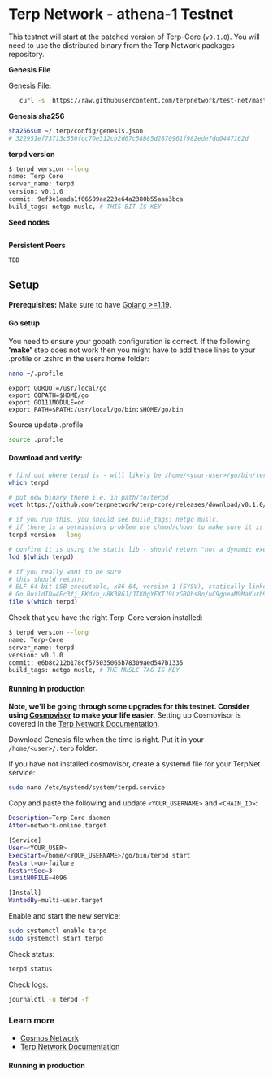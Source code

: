# Terp Network - athena-1 Testnet

This testnet will start at the patched version of Terp-Core (`v0.1.0`). You will need to use the distributed binary from the Terp Network packages repository.

**Genesis File**

[Genesis File](/athena-1/genesis.json):

```bash
   curl -s  https://raw.githubusercontent.com/terpnetwork/test-net/master/athena-1/genesis.json > ~/.terp/config/genesis.json
```

**Genesis sha256**

```bash
sha256sum ~/.terp/config/genesis.json
# 322951ef73713c550fcc70e312cb2d67c58b85d2870961f982ede7dd0447162d
```

**terpd version**

```bash
$ terpd version --long
name: Terp Core
server_name: terpd
version: v0.1.0
commit: 9ef3e1eada1f06509aa223e64a2380b55aaa3bca
build_tags: netgo muslc, # THIS BIT IS KEY
```

**Seed nodes**

```

```

**Persistent Peers**

```
TBD
```

## Setup

**Prerequisites:** Make sure to have [Golang >=1.19](https://golang.org/).

#### Go setup

You need to ensure your gopath configuration is correct. If the following **'make'** step does not work then you might have to add these lines to your .profile or .zshrc in the users home folder:

```sh
nano ~/.profile
```

```
export GOROOT=/usr/local/go
export GOPATH=$HOME/go
export GO111MODULE=on
export PATH=$PATH:/usr/local/go/bin:$HOME/go/bin
```

Source update .profile

```sh
source .profile
```

#### Download and verify:

```sh
# find out where terpd is - will likely be /home/<your-user>/go/bin/terpd
which terpd

# put new binary there i.e. in path/to/terpd
wget https://github.com/terpnetwork/terp-core/releases/download/v0.1.0/terp-core -O /home/<your-user>/go/bin/terpd

# if you run this, you should see build_tags: netgo muslc,
# if there is a permissions problem use chmod/chown to make sure it is executable
terpd version --long

# confirm it is using the static lib - should return "not a dynamic executable"
ldd $(which terpd)

# if you really want to be sure
# this should return:
# ELF 64-bit LSB executable, x86-64, version 1 (SYSV), statically linked, 
# Go BuildID=4Ec3fj_EKdvh_u8K3RGJ/JIKOgYFXTJ9LzGROhs8n/uC9gpeaM9MaYurh9DJiN/YcvB8Jc2ivQM2zUSHMhg, stripped
file $(which terpd)
```

Check that you have the right Terp-Core version installed:

```sh
$ terpd version --long
name: Terp-Core
server_name: terpd
version: v0.1.0
commit: e6b8c212b178cf575035065b78309aed547b1335
build_tags: netgo muslc, # THE MUSLC TAG IS KEY
```


#### Running in production

**Note, we'll be going through some upgrades for this testnet. Consider using [Cosmovisor](https://github.com/cosmos/cosmos-sdk/tree/master/cosmovisor) to make your life easier.** Setting up Cosmovisor is covered in the [Terp Network Documentation]().

Download Genesis file when the time is right. Put it in your `/home/<user>/.terp` folder.

If you have not installed cosmovisor, create a systemd file for your TerpNet service:

```sh
sudo nano /etc/systemd/system/terpd.service
```

Copy and paste the following and update `<YOUR_USERNAME>` and `<CHAIN_ID>`:

```sh
Description=Terp-Core daemon
After=network-online.target

[Service]
User=<YOUR_USER>
ExecStart=/home/<YOUR_USERNAME>/go/bin/terpd start
Restart=on-failure
RestartSec=3
LimitNOFILE=4096

[Install]
WantedBy=multi-user.target
```

Enable and start the new service:

```sh
sudo systemctl enable terpd
sudo systemctl start terpd
```

Check status:

```sh
terpd status
```

Check logs:

```sh
journalctl -u terpd -f
```

### Learn more

- [Cosmos Network](https://cosmos.network)
- [Terp Network Documentation](https://docs.terp.network/)

#### Running in production


